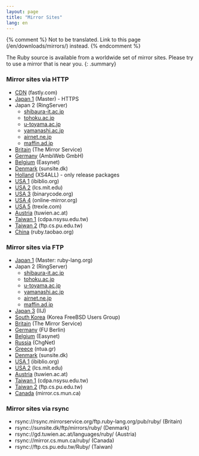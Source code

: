 ```yaml
---
layout: page
title: "Mirror Sites"
lang: en
---
```


{% comment %}
Not to be translated. Link to this page (/en/downloads/mirrors/) instead.
{% endcomment %}

The Ruby source is available from a worldwide set of mirror sites.
Please try to use a mirror that is near you.
{: .summary}

### Mirror sites via HTTP

* [CDN][mirror-http-cdn] (fastly.com)
* [Japan 1][mirror-https-jp] (Master) - HTTPS
* Japan 2 (RingServer)
  * [shibaura-it.ac.jp][mirror-http-jp-ring-shibaura-it]
  * [tohoku.ac.jp][mirror-http-jp-ring-tohoku]
  * [u-toyama.ac.jp][mirror-http-jp-ring-u-toyama]
  * [yamanashi.ac.jp][mirror-http-jp-ring-yamanashi]
  * [airnet.ne.jp][mirror-http-jp-ring-airnet]
  * [maffin.ad.jp][mirror-http-jp-ring-maffin]
* [Britain][mirror-http-uk] (The Mirror Service)
* [Germany][mirror-http-de] (AmbiWeb GmbH)
* [Belgium][mirror-http-be] (Easynet)
* [Denmark][mirror-http-dk] (sunsite.dk)
* [Holland][mirror-http-nl] (XS4ALL) - only release packages
* [USA 1][mirror-http-us1] (ibiblio.org)
* [USA 2][mirror-http-us2] (lcs.mit.edu)
* [USA 3][mirror-http-us3] (binarycode.org)
* [USA 4][mirror-http-us4] (online-mirror.org)
* [USA 5][mirror-http-us5] (trexle.com)
* [Austria][mirror-http-at] (tuwien.ac.at)
* [Taiwan 1][mirror-http-tw1] (cdpa.nsysu.edu.tw)
* [Taiwan 2][mirror-http-tw2] (ftp.cs.pu.edu.tw)
* [China][mirror-http-cn] (ruby.taobao.org)

### Mirror sites via FTP

* [Japan 1][mirror-ftp-jp1] (Master: ruby-lang.org)
* Japan 2 (RingServer)
  * [shibaura-it.ac.jp][mirror-ftp-jp-ring-shibaura-it]
  * [tohoku.ac.jp][mirror-ftp-jp-ring-tohoku]
  * [u-toyama.ac.jp][mirror-ftp-jp-ring-u-toyama]
  * [yamanashi.ac.jp][mirror-ftp-jp-ring-yamanashi]
  * [airnet.ne.jp][mirror-ftp-jp-ring-airnet]
  * [maffin.ad.jp][mirror-ftp-jp-ring-maffin]
* [Japan 3][mirror-ftp-jp3] (IIJ)
* [South Korea][mirror-ftp-kr] (Korea FreeBSD Users Group)
* [Britain][mirror-ftp-uk] (The Mirror Service)
* [Germany][mirror-ftp-de] (FU Berlin)
* [Belgium][mirror-ftp-be] (Easynet)
* [Russia][mirror-ftp-ru] (ChgNet)
* [Greece][mirror-ftp-gr] (ntua.gr)
* [Denmark][mirror-ftp-dk] (sunsite.dk)
* [USA 1][mirror-ftp-us1] (ibiblio.org)
* [USA 2][mirror-ftp-us2] (lcs.mit.edu)
* [Austria][mirror-ftp-at] (tuwien.ac.at)
* [Taiwan 1][mirror-ftp-tw1] (cdpa.nsysu.edu.tw)
* [Taiwan 2][mirror-ftp-tw2] (ftp.cs.pu.edu.tw)
* [Canada][mirror-ftp-ca] (mirror.cs.mun.ca)

### Mirror sites via rsync

* rsync://rsync.mirrorservice.org/ftp.ruby-lang.org/pub/ruby/ (Britain)
* rsync://sunsite.dk/ftp/mirrors/ruby/ (Denmark)
* rsync://gd.tuwien.ac.at/languages/ruby/ (Austria)
* rsync://mirror.cs.mun.ca/ruby/ (Canada)
* rsync://ftp.cs.pu.edu.tw/Ruby/ (Taiwan)

[mirror-http-cdn]: https://cache.ruby-lang.org/pub/ruby/
[mirror-http-jp-ring-shibaura-it]: http://ring.shibaura-it.ac.jp/archives/lang/ruby/
[mirror-http-jp-ring-tohoku]: http://ring.tains.tohoku.ac.jp/archives/lang/ruby/
[mirror-http-jp-ring-u-toyama]: http://ring.u-toyama.ac.jp/archives/lang/ruby/
[mirror-http-jp-ring-yamanashi]: http://ring.yamanashi.ac.jp/archives/lang/ruby/
[mirror-http-jp-ring-airnet]: http://ring.airnet.ne.jp/archives/lang/ruby/
[mirror-http-jp-ring-maffin]: http://ring.maffin.ad.jp/archives/lang/ruby/
[mirror-https-jp]: https://ftp.ruby-lang.org/pub/ruby/
[mirror-http-uk]: http://www.mirrorservice.org/sites/ftp.ruby-lang.org/pub/ruby/
[mirror-http-de]: http://dl.ambiweb.de/mirrors/ftp.ruby-lang.org/
[mirror-http-be]: http://ruby.mirror.easynet.be/
[mirror-http-dk]: http://mirrors.sunsite.dk/ruby/
[mirror-http-nl]: http://www.xs4all.nl/~hipster/lib/mirror/ruby/
[mirror-http-us1]: http://www.ibiblio.org/pub/languages/ruby/
[mirror-http-us2]: http://xyz.lcs.mit.edu/ruby/
[mirror-http-us3]: http://www.binarycode.org/ruby/
[mirror-http-us4]: http://www.online-mirror.org/ruby/
[mirror-http-us5]: http://ruby.trexle.com/
[mirror-http-at]: http://gd.tuwien.ac.at/languages/ruby/
[mirror-http-tw1]: http://pluto.cdpa.nsysu.edu.tw/ruby/
[mirror-http-tw2]: http://ftp.cs.pu.edu.tw/Unix/lang/Ruby/
[mirror-http-cn]: https://ruby.taobao.org/mirrors/ruby/
[mirror-ftp-jp1]: ftp://ftp.ruby-lang.org/pub/ruby/
[mirror-ftp-jp-ring-shibaura-it]: ftp://ring.shibaura-it.ac.jp/pub/lang/ruby/
[mirror-ftp-jp-ring-tohoku]: ftp://ring.tains.tohoku.ac.jp/pub/lang/ruby/
[mirror-ftp-jp-ring-u-toyama]: ftp://ring.u-toyama.ac.jp/pub/lang/ruby/
[mirror-ftp-jp-ring-yamanashi]: ftp://ring.yamanashi.ac.jp/pub/lang/ruby/
[mirror-ftp-jp-ring-airnet]: ftp://ring.airnet.ne.jp/pub/lang/ruby/
[mirror-ftp-jp-ring-maffin]: ftp://ring.maffin.ad.jp/pub/lang/ruby/
[mirror-ftp-jp3]: ftp://ftp.iij.ad.jp/pub/lang/ruby/
[mirror-ftp-kr]: ftp://ftp.kr.freebsd.org/pub/ruby/
[mirror-ftp-de]: ftp://ftp.fu-berlin.de/unix/languages/ruby/
[mirror-ftp-uk]: ftp://ftp.mirrorservice.org/sites/ftp.ruby-lang.org/pub/ruby/
[mirror-ftp-be]: ftp://ftp.easynet.be/ruby/ruby/
[mirror-ftp-ru]: ftp://ftp.chg.ru/pub/lang/ruby/
[mirror-ftp-gr]: ftp://ftp.ntua.gr/pub/lang/ruby/
[mirror-ftp-dk]: ftp://sunsite.dk/mirrors/ruby/
[mirror-ftp-us1]: ftp://www.ibiblio.org/pub/languages/ruby/
[mirror-ftp-us2]: ftp://xyz.lcs.mit.edu/pub/ruby/
[mirror-ftp-at]: ftp://gd.tuwien.ac.at/languages/ruby/
[mirror-ftp-tw1]: ftp://ruby.cdpa.nsysu.edu.tw/ruby/
[mirror-ftp-tw2]: ftp://ftp.cs.pu.edu.tw/Unix/lang/Ruby/
[mirror-ftp-ca]: ftp://mirror.cs.mun.ca/pub/mirror/ruby/
